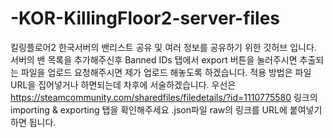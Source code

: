 # -KOR-KillingFloor2-server-files
킬링플로어2 한국서버의 밴리스트 공유 및 여러 정보를 공유하기 위한 깃허브 입니다.
서버의 밴 목록을 추가해주신후 Banned IDs 탭에서 export 버튼을 눌러주시면 추출되는 파일을
업로드 요청해주시면 제가 업로드 해놓도록 하겠습니다.
적용 방법은 파일 URL을 집어넣거나 하면되는데 차후에 서술하겠습니다.
우선은 https://steamcommunity.com/sharedfiles/filedetails/?id=1110775580 링크의 
importing & exporting 탭을 확인해주세요
.json파일 raw의 링크를 URL에 붙여넣기하면 됩니다.

